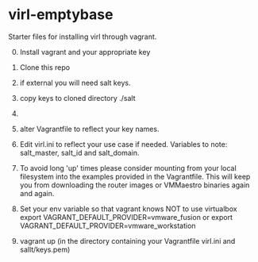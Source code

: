 virl-emptybase
==============


Starter files for installing virl through vagrant.

0. Install vagrant and your appropriate key
1. Clone this repo

3. if external you will need salt keys.
4. copy keys to cloned directory ./salt
5.
5. alter Vagrantfile to reflect your key names.
7. Edit virl.ini to reflect your use case if needed. Variables to note:
  salt_master, salt_id and salt_domain.
8. To avoid long 'up' times please consider mounting from your
    local filesystem into the examples provided in the Vagrantfile.
    This will keep you from downloading the router images or VMMaestro
    binaries again and again.
9. Set your env variable so that vagrant knows NOT to use virtualbox
   export VAGRANT_DEFAULT_PROVIDER=vmware_fusion
   or
   export VAGRANT_DEFAULT_PROVIDER=vmware_workstation
10. vagrant up   (in the directory containing your Vagrantfile virl.ini
                  and sallt/keys.pem)
